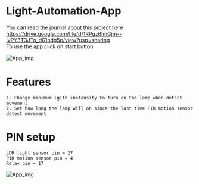 # Light-Automation-App
You can read the journal about this project here https://drive.google.com/file/d/1RPgz6ImGjm--lvPY3T3JTo_dl7ihdg5p/view?usp=sharing  
To use the app click on start button  

![App_img](https://drive.google.com/uc?export=view&id=1lt81TMGUOCsNxjNmLEmpMW5s6zh5dyPD)


# Features
```
1. Change minimum lgith instensity to turn on the lamp when detect movement
2. Set how long the lamp will on since the last time PIR motion sensor detect movement
```
# PIN setup
```
LDR light sensor pin = 27
PIR motion sensor pin = 4
Relay pin = 17
```
![App_img](https://drive.google.com/uc?export=view&id=1Pm660RyZ-QywSgbj_HEPePac0wQdHUB4)


